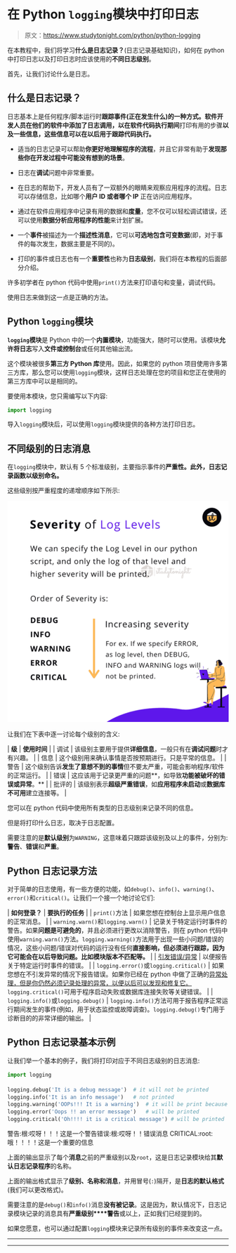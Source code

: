 # 在 Python `logging`模块中打印日志

> 原文：<https://www.studytonight.com/python/python-logging>

在本教程中，我们将学习**什么是日志记录？**(日志记录基础知识)，如何在 python 中打印日志以及打印日志时应该使用的**不同日志级别**。

首先，让我们讨论什么是日志。

## 什么是日志记录？

日志基本上是任何程序/脚本运行时**跟踪事件(正在发生什么)的一种方式。软件开发人员在他们的软件中添加了日志调用，以在软件代码执行期间**打印有用的步骤**以及一些信息，这些信息可以在以后用于跟踪代码执行。**

*   适当的日志记录可以帮助**你更好地理解程序的流程**，并且它非常有助于**发现那些你在开发过程中可能没有想到的场景**。

*   日志在**调试**问题中非常重要。

*   在日志的帮助下，开发人员有了一双额外的眼睛来观察应用程序的流程。日志可以存储信息，比如哪个**用户 ID 或者哪个 IP** 正在访问应用程序。

*   通过在软件应用程序中记录有用的数据和**度量**，您不仅可以轻松调试错误，还可以使用**数据分析应用程序的性能**来计划扩展。

*   一个**事件**被描述为一个**描述性消息**，它可以**可选地包含可变数据**(即，对于事件的每次发生，数据主要是不同的)。

*   打印的事件或日志也有一个**重要性**也称为**日志级别**，我们将在本教程的后面部分介绍。

许多初学者在 python 代码中使用`print()`方法来打印语句和变量，调试代码。

使用日志来做到这一点是正确的方法。

## Python `logging`模块

**`logging`模块**是 Python 中的一个**内置模块**，功能强大，随时可以使用。该模块**允许将日志**写入**文件或控制台**或任何其他输出流。

这个模块被很多**第三方 Python 库**使用。因此，如果您的 python 项目使用许多第三方库，那么您可以使用`logging`模块，这样日志处理在您的项目和您正在使用的第三方库中可以是相同的。

要使用本模块，您只需编写以下内容:

```py
import logging
```

导入`logging`模块后，可以使用`logging`模块提供的各种方法打印日志。

## 不同级别的日志消息

在`logging`模块中，默认有 5 个标准级别，主要指示事件的**严重性。此外，日志记录函数以级别命名。**

这些级别按严重程度的递增顺序如下所示:

![python log level severity](img/6b324096d900c1d3ca2c8e16cccf107b.png)

让我们在下表中逐一讨论每个级别的含义:

| **级** | **使用时间** |
| 调试 | 该级别主要用于提供**详细信息**，一般只有在**调试问题**时才有兴趣。 |
| 信息 | 这个级别用来确认事情是否按预期进行。只是平常的信息。 |
| 警告 | 这个级别告诉**发生了意想不到的事情**但不要太严重，可能会影响程序/软件的正常运行。 |
| 错误 | 这应该用于记录更严重的问题**，如导致**功能被破坏的错误或异常**。** |
| 批评的 | 该级别表示**超级严重错误**，如**应用程序未启动**或**数据库不可用**建立连接等。 |

您可以在 python 代码中使用所有类型的日志级别来记录不同的信息。

但是将打印什么日志，取决于日志配置。

需要注意的是**默认级别**为`WARNING`，这意味着只跟踪该级别及以上的事件，分别为:**警告**、**错误**和**严重**。

## Python 日志记录方法

对于简单的日志使用，有一些方便的功能，如`debug()`、`info()`、`warning()`、`error()`和`critical()`。让我们一个接一个地讨论它们:

| **如何登录？** | **要执行的任务** |
| `print()`方法 | 如果您想在控制台上显示用户信息的正常消息。 |
| `warning.warn()`和`logging.warn()` | 记录关于特定运行时事件的警告。如果**问题是可避免的**，并且必须进行更改以消除警告，则在 python 代码中使用`warning.warn()`方法。`logging.warning()`方法用于出现一些小问题/错误的情况，这些小问题/错误对代码的运行没有任何**直接影响，但必须进行跟踪，因为它可能会在以后导致问题。比如模块版本不匹配等。** |
| [引发错误/异常](/python/introduction-to-error-exception-python) | 以便报告关于特定运行时事件的错误。 |
| `logging.error()`或`logging.critical()` | 如果您想在不引发异常的情况下报告错误。如果你已经在 python 中做了正确的[异常处理，但是你仍然必须记录处理的异常，以便以后可以发现和修复它。](/python/exception-handling-python)`logging.critical()`可用于程序启动失败或数据库连接失败等关键错误。 |
| `logging.info()`或`logging.debug()` | `logging.info()`方法可用于报告程序正常运行期间发生的事件(例如，用于状态监控或故障调查)。`logging.debug()`专门用于诊断目的的非常详细的输出。 |

## Python 日志记录基本示例

让我们举一个基本的例子，我们将打印对应于不同日志级别的日志消息:

```py
import logging

logging.debug('It is a debug message')	# it will not be printed
logging.info('It is an info message')	# not printed
logging.warning('OOPs!!! It is a warning')	# it will be print because it is default level
logging.error('Oops !! an error message')	# will be printed 
logging.critical('Oh!!!! it is a critical message')	# will be printed
```

警告:根:哎呀！！！这是一个警告错误:根:哎呀！！错误消息 CRITICAL:root:哦！！！！这是一个重要的信息

上面的输出显示了每个**消息**之前的严重级别以及`root`，这是日志记录模块给其**默认日志记录程序**的名称。

上面的输出格式显示了**级别、名称和消息**，并用冒号(`:`)隔开，是**日志的默认格式**(我们可以更改格式)。

需要注意的是`debug()`和`info()`消息**没有被记录**。这是因为，默认情况下，日志记录模块记录的消息具有**严重级别****警告**或以上，正如我们已经提到的。

如果您愿意，也可以通过配置`logging`模块来记录所有级别的事件来改变这一点。

* * *

* * *